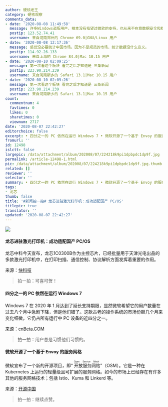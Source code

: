 ```yaml
---
author: 硬核老王
category: 硬核观察
comments_data:
- date: '2020-08-08 11:49:58'
  message: 许多Windows盗版用户，根本没有指望过微软的支持，也从来不在意数据安全和稳定，出了问题找人重装就行了
  postip: 123.52.74.41
  username: 来自河南郑州的 Chrome 69.0|GNU/Linux 用户
- date: '2020-08-08 12:17:36'
  message: 感觉没必要统计中国市场。因为不是规范的市场，统计数据没什么意义。
  postip: 114.92.26.133
  username: 来自上海的 Chrome 84.0|Mac 10.15 用户
- date: '2020-08-10 02:09:25'
  message: 第一次看这个板块 看完之后才知道是 三条新闻
  postip: 223.90.214.239
  username: 来自河南新乡的 Safari 13.1|Mac 10.15 用户
- date: '2020-08-10 02:09:26'
  message: 第一次看这个板块 看完之后才知道是 三条新闻
  postip: 223.90.214.239
  username: 来自河南新乡的 Safari 13.1|Mac 10.15 用户
count:
  commentnum: 4
  favtimes: 0
  likes: 0
  sharetimes: 0
  viewnum: 2717
date: '2020-08-07 22:42:27'
editorchoice: false
excerpt: • 四分之一的 PC 依然在运行 Windows 7 • 微软开源了一个基于 Envoy 的服务网格
fromurl: ''
id: 12498
islctt: false
largepic: /data/attachment/album/202008/07/224218k9pi1dpbpdc1dp9f.jpg
permalink: /article-12498-1.html
pic: /data/attachment/album/202008/07/224218k9pi1dpbpdc1dp9f.jpg.thumb.jpg
related: []
reviewer: ''
selector: ''
summary: • 四分之一的 PC 依然在运行 Windows 7 • 微软开源了一个基于 Envoy 的服务网格
tags:
- 龙芯
thumb: false
title: '#新闻拍一拍# 龙芯进驻激光打印机：成功适配国产 PC/OS'
titlepic: true
translator: ''
updated: '2020-08-07 22:42:27'
---
```


![](/data/attachment/album/202008/07/224218k9pi1dpbpdc1dp9f.jpg)


#### 龙芯进驻激光打印机：成功适配国产 PC/OS


龙芯中科今天宣布，龙芯1C0300B作为主控芯片，已经批量用于天津光电出品的多款激光打印机中，在打印扫描、通信控制、协议解析方面发挥着重要的作用。


来源：[快科技](https://www.cnbeta.com/articles/tech/1012565.htm)



> 
> 拍一拍：可喜可贺！
> 
> 
> 


#### 四分之一的 PC 依然在运行 Windows 7


Windows 7 在 2020 年 1 月达到了延长支持期限，显然微软希望它的用户数量在过去八个月中急剧下降，但是他们错了。这款古老的操作系统的市场份额几个月来变化细微，它仍占所有运行中 PC 设备的近四分之一。


来源：[cnBeta.COM](https://www.cnbeta.com/articles/tech/1012577.htm)



> 
> 拍一拍：用户总是习惯他们习惯的。
> 
> 
> 


#### 微软开源了一个基于 Envoy 的服务网格


微软宣布了一个新的开源项目，即“<ruby> 开放服务网格 <rt>  Open Service Mesh </rt></ruby>”（OSM）。它是一种在 Kubernetes 上运行的轻量级且可扩展的服务网格。如今的市场上已经存在有许多其他的服务网格技术；包括 Istio、Kuma 和 Linkerd 等。


来源：[开源中国](https://www.oschina.net/news/117748/microsoft-open-service-mesh)



> 
> 拍一拍：继续点赞。
> 
> 
>